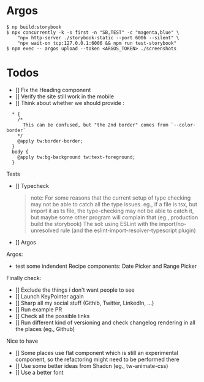 # Argos
```
$ np build:storybook
$ npx concurrently -k -s first -n "SB,TEST" -c "magenta,blue" \
    "npx http-server ./storybook-static --port 6006 --silent" \
    "npx wait-on tcp:127.0.0.1:6006 && npm run test-storybook"
$ npm exec -- argos upload --token <ARGOS_TOKEN> ./screenshots

```


# Todos
- [] Fix the Heading component
- [] Verify the site still work in the mobile
- [] Think about whether we should provide :
```
  * {
    /*
      This can be confused, but "the 2nd border" comes from `--color-border`
    */
    @apply tw:border-border;
  }
  body {
    @apply tw:bg-background tw:text-foreground;
  }
```

Tests
- [] Typecheck
  > note: For some reasons that the current setup of type checking may not be able to catch all the type issues. eg., if a file is tsx, but import it as ts file, the type-checking may not be able to catch it, but maybe some other program will complain that (eg., production build the storybook)
  > The sol: using ESLint with the import/no-unresolved rule (and the eslint-import-resolver-typescript plugin)

- [] Argos


Argos:
  - test some indendent Recipe components: Date Picker and Range Picker


Finally check:
  - [] Exclude the things i don't want people to see
  - [] Launch KeyPointer again
  - [] Sharp all my social stuff (Githib, Twitter, LinkedIn, ...)
  - [] Run example PR
  - [] Check all the possible links
  - [] Run different kind of versioning and check changelog rendering in all the places (eg., Github)


Nice to have
  - [] Some places use flat component which is still an experimental component, so the refactoring might need to be performed there
  - [] Use some better ideas from Shadcn (eg., tw-animate-css)
  - [] Use a better font
